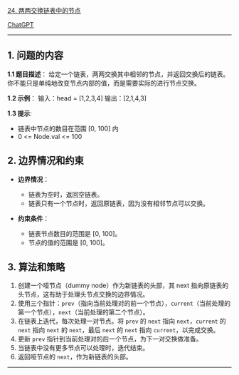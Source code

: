 [24. 两两交换链表中的节点](https://leetcode.cn/problems/swap-nodes-in-pairs)

[ChatGPT](https://chat.openai.com/share/88a9dd8b-fb67-4902-bc31-ec3e908914d)

---

## 1. 问题的内容
**1.1 题目描述**：
给定一个链表，两两交换其中相邻的节点，并返回交换后的链表。你不能只是单纯地改变节点内部的值，而是需要实际的进行节点交换。

**1.2 示例**：
输入：head = [1,2,3,4]
输出：[2,1,4,3]

**1.3 提示**:
- 链表中节点的数目在范围 [0, 100] 内
- 0 <= Node.val <= 100

## 2. 边界情况和约束
- **边界情况**：
  - 链表为空时，返回空链表。
  - 链表只有一个节点时，返回原链表，因为没有相邻节点可以交换。

- **约束条件**：
  - 链表节点数目的范围是 [0, 100]。
  - 节点的值的范围是 [0, 100]。


## 3. 算法和策略
1. 创建一个哑节点（dummy node）作为新链表的头部，其 next 指向原链表的头节点，这有助于处理头节点交换的边界情况。
2. 使用三个指针：`prev`（指向当前处理对的前一个节点），`current`（当前处理的第一个节点），`next`（当前处理的第二个节点）。
3. 在链表上迭代，每次处理一对节点。将 `prev` 的 `next` 指向 `next`，`current` 的 `next` 指向 `next` 的 `next`，最后 `next` 的 `next` 指向 `current`，以完成交换。
4. 更新 `prev` 指针到当前处理对的后一个节点，为下一对交换做准备。
5. 当链表中没有更多节点可以处理时，迭代结束。
6. 返回哑节点的 `next`，作为新链表的头部。
---

